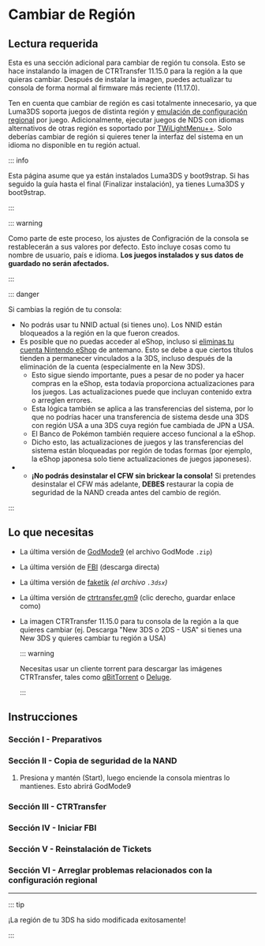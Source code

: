 # Cambiar de Región

## Lectura requerida

Esta es una sección adicional para cambiar de región tu consola. Esto se hace instalando la imagen de CTRTransfer 11.15.0 para la región a la que quieras cambiar. Después de instalar la imagen, puedes actualizar tu consola de forma normal al firmware más reciente (11.17.0).

Ten en cuenta que cambiar de región es casi totalmente innecesario, ya que Luma3DS soporta juegos de distinta región y [emulación de configuración regional](https://github.com/LumaTeam/Luma3DS/wiki/Optional-features) por juego. Adicionalmente, ejecutar juegos de NDS con idiomas alternativos de otras región es soportado por [TWiLightMenu++](https://github.com/DS-Homebrew/TWiLightMenu/releases). Solo deberías cambiar de región si quieres tener la interfaz del sistema en un idioma no disponible en tu región actual.

::: info

Esta página asume que ya están instalados Luma3DS y boot9strap. Si has seguido la guía hasta el final (Finalizar instalación), ya tienes Luma3DS y boot9strap.

:::

::: warning

Como parte de este proceso, los ajustes de Configración de la consola se restablecerán a sus valores por defecto. Esto incluye cosas como tu nombre de usuario, país e idioma. **Los juegos instalados y sus datos de guardado no serán afectados.**

:::

::: danger

Si cambias la región de tu consola:

- No podrás usar tu NNID actual (si tienes uno). Los NNID están bloqueados a la región en la que fueron creados.
- Es posible que no puedas acceder al eShop, incluso si [eliminas tu cuenta Nintendo eShop](https://es-americas-support.nintendo.com/app/answers/detail/a_id/23294/~/c%C3%B3mo-eliminar-una-cuenta-nintendo-eshop) de antemano. Esto se debe a que ciertos títulos tienden a permanecer vinculados a la 3DS, incluso después de la eliminación de la cuenta (especialmente en la New 3DS).
    - Esto sigue siendo importante, pues a pesar de no poder ya hacer compras en la eShop, esta todavía proporciona actualizaciones para los juegos. Las actualizaciones puede que incluyan contenido extra o arreglen errores.
    - Esta lógica también se aplica a las transferencias del sistema, por lo que no podrías hacer una transferencia de sistema desde una 3DS con región USA a una 3DS cuya región fue cambiada de JPN a USA.
    - El Banco de Pokémon también requiere acceso funcional a la eShop.
    - Dicho esto, las actualizaciones de juegos y las transferencias del sistema están bloqueadas por región de todas formas (por ejemplo, la eShop japonesa solo tiene actualizaciones de juegos japoneses).
- - **¡No podrás desinstalar el CFW sin brickear la consola!** Si pretendes desinstalar el CFW más adelante, **DEBES** restaurar la copia de seguridad de la NAND creada antes del cambio de región.

:::

## Lo que necesitas

- La última versión de [GodMode9](https://github.com/d0k3/GodMode9/releases/latest) (el archivo GodMode `.zip`)
- La última versión de [FBI](https://github.com/nh-server/FBI-NH/releases/download/2.6.1/FBI.3dsx) (descarga directa)
- La última versión de [faketik](https://github.com/ihaveamac/faketik/releases/latest) _(el archivo `.3dsx`)_
- La última versión de [ctrtransfer.gm9](https://raw.githubusercontent.com/nh-server/scripts/refs/heads/main/3DS/ctrtransfer.gm9) (clic derecho, guardar enlace como)
- La imagen CTRTransfer 11.15.0 para tu consola de la región a la que quieres cambiar (ej. Descarga "New 3DS o 2DS - USA" si tienes una New 3DS y quieres cambiar tu región a USA)

    ::: warning

    Necesitas usar un cliente torrent para descargar las imágenes CTRTransfer, tales como [qBitTorrent](https://www.qbittorrent.org/download) o [Deluge](https://deluge-torrent.org/download/).

    :::

<!--@include: ./_include/ctrtransfer-images.md -->

## Instrucciones

### Sección I - Preparativos

<!--@include: ./_include/ctrtransfer-prep.md -->

### Sección II - Copia de seguridad de la NAND

1. Presiona y mantén (Start), luego enciende la consola mientras lo mantienes. Esto abrirá GodMode9

<!--@include: ./_include/nand-backup.md -->

### Sección III - CTRTransfer

<!--@include: ./_include/ctrtransfer-main.md -->

### Sección IV - Iniciar FBI

<!--@include: ./_include/launch-hbl-dlp.md -->

### Sección V - Reinstalación de Tickets

<!--@include: ./_include/ctrtransfer-ticket-copy.md -->

### Sección VI - Arreglar problemas relacionados con la configuración regional

<!--@include: ./_include/ctrnand-datayeet.md -->

___

::: tip

¡La región de tu 3DS ha sido modificada exitosamente!

:::
